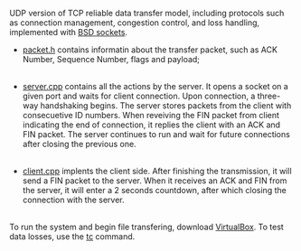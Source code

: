 UDP version of TCP reliable data transfer model, including protocols such as connection management, congestion control, and loss handling, implemented with [BSD sockets](https://www.keil.com/pack/doc/mw6/Network/html/using_network_sockets_bsd.html).


* [packet.h](https://github.com/lliu0809/rdt_web_server/blob/master/packet.h) contains informatin about the transfer packet, such as ACK Number, Sequence Number, flags and payload;<br/><br/>

* [server.cpp](https://github.com/lliu0809/rdt_web_server/blob/master/server.cpp) contains all the actions by the server. It opens a socket on a given port and waits for client connection. Upon connection, a three-way handshaking begins. The server stores  packets from the client with consecuetive ID numbers. When reveiving the FIN packet from client indicating the end of connection, it replies the client with an ACK and FIN packet. The server continues to run and wait for future connections after closing the previous one.<br/><br/>

* [client.cpp](https://github.com/lliu0809/rdt_web_server/blob/master/client.cpp) implents the client side. After finishing the transmission, it will send a FIN packet to the server. When it receives an ACK and FIN from the server, it will enter a 2 seconds countdown, after which closing the connection with the server.<br/><br/>

To run the system and begin file transfering, download [VirtualBox](https://www.virtualbox.org).
To test data losses, use the [tc](https://man7.org/linux/man-pages/man8/tc.8.html) command.
